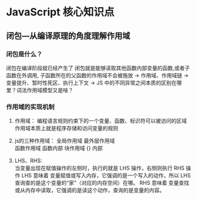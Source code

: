 # JavaScript 核心知识点

## 闭包—从编译原理的角度理解作用域

### 闭包是什么？ 
  闭包在编译阶段就已经产生了
  闭包就是能够读取其他函数内部变量的函数,或者子函数在外调用,
  子函数所在的父函数的作用域不会被施放
  -> 作用域、作用域链 
  -> 变量提升、暂时性死区、执行上下文 
  -> JS 中的不同异常之间本质的区别在哪里？词法作用域模型又是啥？


### 作用域的实现机制

  1. 作用域：
    编程语言规则约束下的一个变量、函数、标识符可以被访问的区域
    作用域本质上就是程序存储和访问变量的规则

  2. js的三种作用域： 
    全局作用域   最外层作用域               
    函数作用域   函数内部
    块作用域     {} 内部

  3. LHS、RHS:  
    当变量出现在赋值操作的左侧时，执行的就是 LHS 操作，右侧则执行 RHS 操作
    LHS 意味着 变量赋值或写入内存，它强调的是一个写入的动作，所以 LHS 查询查的是这个变量的“家”（对应的内存空间）在哪。
    RHS 意味着 变量查找或从内存中读取，它强调的是读这个动作，查询的是变量的内容。

  
